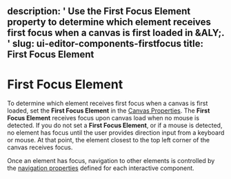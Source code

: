 description: ' Use the First Focus Element property to determine which element receives
  first focus when a canvas is first loaded in &ALY;. '
slug: ui-editor-components-firstfocus
title: First Focus Element
---
# First Focus Element<a name="ui-editor-components-firstfocus"></a>

To determine which element receives first focus when a canvas is first loaded, set the **First Focus Element** in the [Canvas Properties](ui-editor-canvas-properties.md)\. The **First Focus Element** receives focus upon canvas load when no mouse is detected\. If you do not set a **First Focus Element**, or if a mouse is detected, no element has focus until the user provides direction input from a keyboard or mouse\. At that point, the element closest to the top left corner of the canvas receives focus\.

Once an element has focus, navigation to other elements is controlled by the [navigation properties](ui-editor-components-interactive-properties-navigation.md) defined for each interactive component\. 